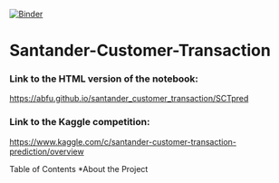 [![Binder](https://mybinder.org/badge_logo.svg)](https://mybinder.org/v2/gh/abfu/santander_customer_transaction/master)
# Santander-Customer-Transaction
  
### Link to the HTML version of the notebook:
https://abfu.github.io/santander_customer_transaction/SCTpred

### Link to the Kaggle competition:
https://www.kaggle.com/c/santander-customer-transaction-prediction/overview

Table of Contents
 *About the Project

